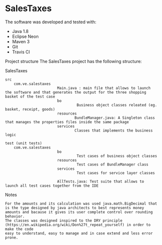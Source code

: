 # SalesTaxes

The software was developed and tested with:
 - Java 1.8
 - Eclipse Neon
 - Maven 3
 - Git
 - Travis CI
 
Project structure
The SalesTaxes project has the following structure:

SalesTaxes
	
	src 
		com.ve.salestaxes
							Main.java : main file that allows to launch the software and that generates the output for the three shopping basket of the test case
							bo
								     Business object classes releated (eg. basket, receipt, goods)
							resources
									BundleManager.java: A Singleton class that manages the properties files inside the same package
							services
									Classes that implements the business logic
							
	test (unit tests)
		com.ve.salestaxes
							bo
								     Test cases of business object classes
							resources
									 Test cases of BundleManager class
							services
									 Test cases for service layer classes
							
							AllTests.java: Test suite that allows to launch all test cases together from the IDE

		

Notes

	For the amounts and its calculation was used java.math.BigDecimal that is the type designed by java architects to best represents money amounts and bacause it gives its user complete control over rounding behavior.
	The classes was designed inspired to the DRY principle (https://en.wikipedia.org/wiki/Don%27t_repeat_yourself) in order to make the code
	easy to understand, easy to manage and in case extend and less error prone.
